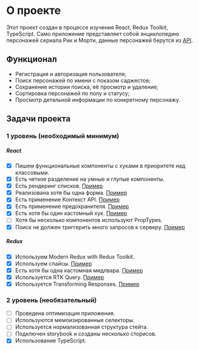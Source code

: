 # О проекте

Этот проект создан в процессе изучения React, Redux Toolkit, TypeScript. Само приложение представляет собой энциклопедию персонажей сериала Рик и Морти, данные персонажей берутся из [API](https://github.com/stepanchaban/rick-morty-team/blob/main/src/components/CardList/CardList.tsx).

## Функционал

- Регистрация и авторизация пользователя;
- Поиск персонажей по имени с показом саджестов;
- Сохранение истории поиска, её просмотр и удаление;
- Сортировка персонажей по полу и статусу;
- Просмотр детальной информации по конкретному персонажу.
  
## Задачи проекта

### 1 уровень (необходимый минимум)

##### React
- [x] Пишем функциональные компоненты c хуками в приоритете над классовыми.
- [x] Есть четкое разделение на умные и глупые компоненты.
- [x] Есть рендеринг списков. [Пример](https://github.com/stepanchaban/rick-morty-team/blob/main/src/components/CardList/CardList.tsx)
- [x] Реализована хотя бы одна форма. [Пример](https://github.com/stepanchaban/rick-morty-team/blob/main/src/components/App/common/Form.tsx)
- [x] Есть применение Контекст API. [Пример](https://github.com/stepanchaban/rick-morty-team/blob/main/src/context/ThemeContext.tsx)
- [x] Есть применение предохранителя. [Пример](https://github.com/stepanchaban/rick-morty-team/blob/main/src/components/App/common/Fallback.tsx)
- [x] Есть хотя бы один кастомный хук. [Пример](https://github.com/stepanchaban/rick-morty-team/blob/main/src/components/Search/useAutoComplete.ts) 
- [ ] Хотя бы несколько компонентов используют PropTypes.
- [x] Поиск не должен триггерить много запросов к серверу. [Пример](https://github.com/stepanchaban/rick-morty-team/blob/main/src/components/Search/SearchInput.tsx)
##### Redux
- [x] Используем Modern Redux with Redux Toolkit.
- [x] Используем слайсы. [Пример](https://github.com/stepanchaban/rick-morty-team/blob/main/src/store/slice/formSlice.ts)
- [x] Есть хотя бы одна кастомная мидлвара. [Пример](https://github.com/stepanchaban/rick-morty-team/blob/main/src/store/middleware/getEpisodesMiddleware.ts)
- [x] Используется RTK Query. [Пример](https://github.com/stepanchaban/rick-morty-team/blob/main/src/services/rickMorthyApi.ts)
- [x] Используется Transforming Responses. [Пример](https://github.com/stepanchaban/rick-morty-team/blob/main/src/services/rickMorthyApi.ts)
### 2 уровень (необязательный)
- [ ] Проведена оптимизация приложения.
- [ ] Используются мемоизированные селекторы.
- [ ] Используется нормализованная структура стейта.
- [ ] Подключен storybook и созданы несколько сторисов.
- [x] Использование TypeScript.
